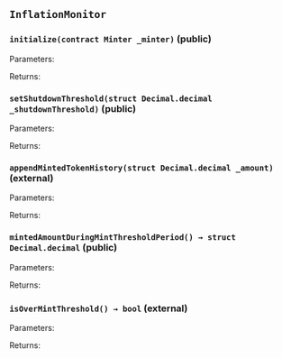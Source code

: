 ## `InflationMonitor`







### `initialize(contract Minter _minter)` (public)





Parameters:

Returns:
### `setShutdownThreshold(struct Decimal.decimal _shutdownThreshold)` (public)





Parameters:

Returns:
### `appendMintedTokenHistory(struct Decimal.decimal _amount)` (external)





Parameters:

Returns:
### `mintedAmountDuringMintThresholdPeriod() → struct Decimal.decimal` (public)





Parameters:

Returns:
### `isOverMintThreshold() → bool` (external)





Parameters:

Returns:
